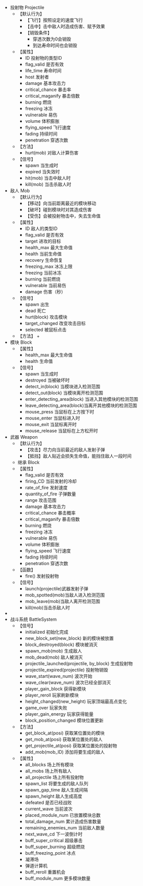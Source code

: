 + 投射物 Projectile
	+ 【默认行为】
		+ 【飞行】按照设定的速度飞行
		+ 【击中】击中敌人时造成伤害、赋予效果
		+ 【销毁条件】
			+ 穿透次数为0会销毁
			+ 到达寿命时间也会销毁
	+ 【属性】
		+ ID 投射物的类型ID
		+ flag_valid 是否有效
		+ life_time 寿命时间
		+ host 发射者
		+ damage 基本攻击力
		+ critical_chance 暴击率
		+ critical_maganify 暴击倍数
		+ burning 燃烧
		+ freezing 冰冻
		+ vulnerable 易伤 
		+ volume 体积膨胀
		+ flying_speed 飞行速度
		+ fading 持续时间
		+ penetration 穿透次数
	+ 【方法】
		+ hurt(mob) 对敌人计算伤害 
	+ 【信号】
		+ spawn 当生成时
		+ expired 当失效时
		+ hit(mob) 当击中敌人时
		+ kill(mob) 当击杀敌人时
+ 敌人 Mob
	+ 【默认行为】
		+ 【移动】向当前距离最近的模块移动
		+ 【破坏】碰到模块时对其造成伤害
		+ 【受伤】会被投射物击中，失去生命值
	+ 【属性】
		+ ID 敌人的类型ID
		+ flag_valid 是否有效
		+ target 进攻的目标
		+ health_max 最大生命值
		+ health 当前生命值
		+ recovery 生命恢复
		+ freezing_max 冰冻上限
		+ freezing 当前冰冻
		+ burning 当前燃烧
		+ vulnerable 当前易伤
		+ damage 伤害（秒）
	+ 【信号】
		+ spawn 出生
		+ dead 死亡
		+ hurt(block) 攻击模块
		+ target_changed 改变攻击目标
		+ selected 被鼠标点击
	+ 【方法】
		+ 
+ 模块 Block
	+ 【属性】
		+ health_max 最大生命值
		+ health 生命值
	+ 【信号】
		+ spawn 当生成时
		+ destroyed 当被破坏时
		+ detect_in(block) 当模块进入检测范围
		+ detect_out(block) 当模块离开检测范围
		+ enter_detecting_area(block) 当进入其他模块的检测范围
		+ leave_detecting_area(block)当离开其他模块的检测范围
		+ mouse_press 当鼠标在上方按下时
		+ mouse_enter 当鼠标进入时
		+ mouse_exit 当鼠标离开时
		+ mouse_release 当鼠标在上方松开时
+ 武器 Weapon
	+ 【默认行为】
		+ 【攻击】尽力向当前最近的敌人发射子弹
		+ 【抵挡】敌人贴近会损失生命值，能挡住敌人一段时间
	+ 继承 Block
	+ 【属性】
		+ flag_valid 是否有效 
		+ firing_CD 当前发射的冷却
		+ rate_of_fire 发射速度
		+ quantity_of_fire 子弹数量
		+ range 攻击范围
		+ damage 基本攻击力
		+ critical_chance 暴击概率
		+ critical_maganify 暴击倍数
		+ burning 燃烧
		+ freezing 冰冻
		+ vulnerable 易伤 
		+ volume 体积膨胀
		+ flying_speed 飞行速度
		+ fading 持续时间
		+ penetration 穿透次数
	+ 【函数】
		+ fire() 发射投射物
	+ 【信号】
		+ launch(projectile)武器发射子弹
		+ mob_spotted(mob)当敌人进入检测范围
		+ mob_leave(mob)当敌人离开检测范围
		+ kill(mob)当击杀敌人时
+ 
+ 战斗系统 BattleSystem
	+ 【信号】
		+ initialized 初始化完成
		+ new_block_set(new_block) 新的模块被放置
		+ block_destroyed(block) 模块被消灭
		+ spawn_mob(mob) 生成敌人
		+ mob_dead(mob) 敌人被消灭
		+ projectile_launched(projectile, by_block) 生成投射物
		+ projectile_expired(projectile) 投射物销毁
		+ wave_start(wave_num) 波次开始
		+ wave_clear(wave_num) 波次已经全部消灭
		+ player_gain_block 获得新模块
		+ player_reroll 玩家刷新模块
		+ height_changed(new_height) 玩家顶端最高点变化
		+ game_over 玩家失败
		+ player_gain_energy 玩家获得能量
		+ block_position_changed 模块位置更新
	+ 【方法】
		+ get_block_at(posi) 获取某位置处的模块
		+ get_mob_at(posi) 获取某位置处的敌人
		+ get_projectile_at(posi) 获取某位置处的投射物
		+ add_mob(mob_ID) 添加将要生成的敌人
	+ 【属性】
		+ all_blocks 场上所有模块
		+ all_mobs 场上所有敌人
		+ all_projectile 场上所有投射物
		+ spawn_list 将要生成的敌人队列
		+ spawn_gap_time 敌人生成间隔
		+ spawn_height 敌人生成高度
		+ defeated 是否已经战败
		+ current_wave 当前波次
		+ placed_module_num 已放置模块总数
		+ total_damage_num 累计造成伤害数量
		+ remaining_enemies_num 当前敌人数量
		+ next_wave_cd 下一波倒计时
		+ buff_super_critical 超级暴击
		+ buff_super_burning 超级燃烧
		+ buff_freezing_point 冰点
		+  凝滞场
		+ 弹道计算机
		+ buff_reroll 重置机会
		+ buff_module_num 更多模块数量